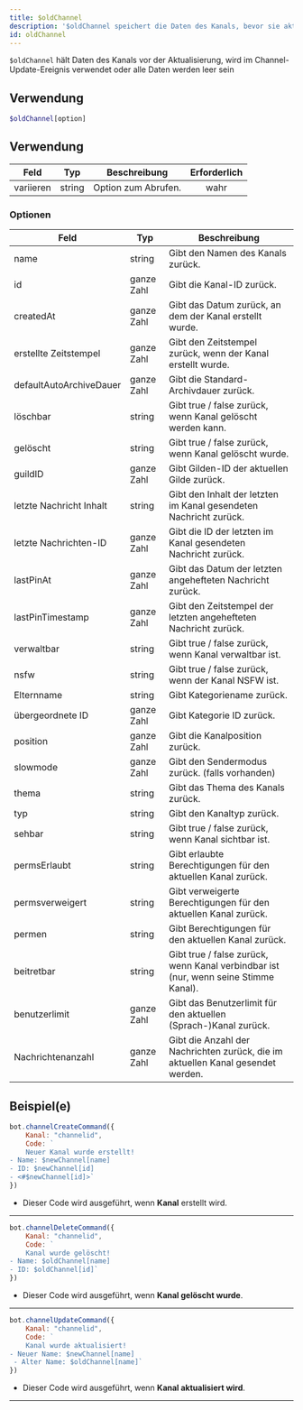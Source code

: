 ```yaml
---
title: $oldChannel
description: '$oldChannel speichert die Daten des Kanals, bevor sie aktualisiert wurden, im Channel-Update-Ereignis verwendet werden, sonst werden die Daten leer sein'
id: oldChannel
---
```


`$oldChannel` hält Daten des Kanals vor der Aktualisierung, wird im Channel-Update-Ereignis verwendet oder alle Daten werden leer sein

## Verwendung

```php
$oldChannel[option]
```

## Verwendung

| Feld      | Typ    | Beschreibung        | Erforderlich |
| --------- | ------ | ------------------- |:------------:|
| variieren | string | Option zum Abrufen. |     wahr     |

### Optionen

| Feld                    | Typ        | Beschreibung                                                                        |
| ----------------------- | ---------- | ----------------------------------------------------------------------------------- |
| name                    | string     | Gibt den Namen des Kanals zurück.                                                   |
| id                      | ganze Zahl | Gibt die Kanal-ID zurück.                                                           |
| createdAt               | ganze Zahl | Gibt das Datum zurück, an dem der Kanal erstellt wurde.                             |
| erstellte Zeitstempel   | ganze Zahl | Gibt den Zeitstempel zurück, wenn der Kanal erstellt wurde.                         |
| defaultAutoArchiveDauer | ganze Zahl | Gibt die Standard-Archivdauer zurück.                                               |
| löschbar                | string     | Gibt true / false zurück, wenn Kanal gelöscht werden kann.                          |
| gelöscht                | string     | Gibt true / false zurück, wenn Kanal gelöscht wurde.                                |
| guildID                 | ganze Zahl | Gibt Gilden-ID der aktuellen Gilde zurück.                                          |
| letzte Nachricht Inhalt | string     | Gibt den Inhalt der letzten im Kanal gesendeten Nachricht zurück.                   |
| letzte Nachrichten-ID   | ganze Zahl | Gibt die ID der letzten im Kanal gesendeten Nachricht zurück.                       |
| lastPinAt               | ganze Zahl | Gibt das Datum der letzten angehefteten Nachricht zurück.                           |
| lastPinTimestamp        | ganze Zahl | Gibt den Zeitstempel der letzten angehefteten Nachricht zurück.                     |
| verwaltbar              | string     | Gibt true / false zurück, wenn Kanal verwaltbar ist.                                |
| nsfw                    | string     | Gibt true / false zurück, wenn der Kanal NSFW ist.                                  |
| Elternname              | string     | Gibt Kategoriename zurück.                                                          |
| übergeordnete ID        | ganze Zahl | Gibt Kategorie ID zurück.                                                           |
| position                | ganze Zahl | Gibt die Kanalposition zurück.                                                      |
| slowmode                | ganze Zahl | Gibt den Sendermodus zurück. (falls vorhanden)                                      |
| thema                   | string     | Gibt das Thema des Kanals zurück.                                                   |
| typ                     | string     | Gibt den Kanaltyp zurück.                                                           |
| sehbar                  | string     | Gibt true / false zurück, wenn Kanal sichtbar ist.                                  |
| permsErlaubt            | string     | Gibt erlaubte Berechtigungen für den aktuellen Kanal zurück.                        |
| permsverweigert         | string     | Gibt verweigerte Berechtigungen für den aktuellen Kanal zurück.                     |
| permen                  | string     | Gibt Berechtigungen für den aktuellen Kanal zurück.                                 |
| beitretbar              | string     | Gibt true / false zurück, wenn Kanal verbindbar ist (nur, wenn seine Stimme Kanal). |
| benutzerlimit           | ganze Zahl | Gibt das Benutzerlimit für den aktuellen (Sprach-)Kanal zurück.                     |
| Nachrichtenanzahl       | ganze Zahl | Gibt die Anzahl der Nachrichten zurück, die im aktuellen Kanal gesendet werden.     |

## Beispiel(e)
```js
bot.channelCreateCommand({
    Kanal: "channelid",
    Code: `
    Neuer Kanal wurde erstellt!
- Name: $newChannel[name]
- ID: $newChannel[id]
- <#$newChannel[id]>`
})
```
- Dieser Code wird ausgeführt, wenn __Kanal__ erstellt wird.
---
```js
bot.channelDeleteCommand({
    Kanal: "channelid",
    Code: `
    Kanal wurde gelöscht!
- Name: $oldChannel[name]
- ID: $oldChannel[id]`
})
```
- Dieser Code wird ausgeführt, wenn __Kanal gelöscht wurde__.
---
```js
bot.channelUpdateCommand({
    Kanal: "channelid",
    Code: `
    Kanal wurde aktualisiert!
- Neuer Name: $newChannel[name]
 - Alter Name: $oldChannel[name]`
})
```
- Dieser Code wird ausgeführt, wenn __Kanal aktualisiert wird__.
---